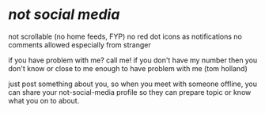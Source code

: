# *not social media*

not scrollable (no home feeds, FYP)
no red dot icons as notifications
no comments allowed especially from stranger

if you have problem with me? call me!
if you don't have my number then you don't know or close to me enough to have problem with me (tom holland)

just post something about you, so when you meet with someone offline, you can share your not-social-media profile so they can prepare topic or know what you on to about.
